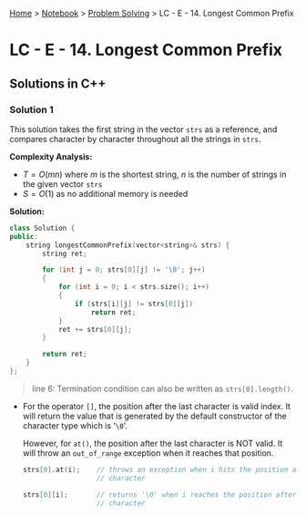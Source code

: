 <a href="../../">Home</a> > <a href="../notebook">Notebook</a> > <a href="./">Problem Solving</a> > LC - E - 14. Longest Common Prefix

# LC - E - 14. Longest Common Prefix



## Solutions in C++

### Solution 1

This solution takes the first string in the vector `strs` as a reference, and compares character by character throughout all the strings in `strs`.

**Complexity Analysis:**

*  $T = O(mn)$ where $m$ is the shortest string, $n$ is the number of strings in the given vector `strs` 
*  $S = O(1)$ as no additional memory is needed

**Solution:**

```cpp
class Solution {
public:
    string longestCommonPrefix(vector<string>& strs) {
        string ret;

        for (int j = 0; strs[0][j] != '\0'; j++) 
        {
            for (int i = 0; i < strs.size(); i++)
            {
                if (strs[i][j] != strs[0][j])
                    return ret;
            }
            ret += strs[0][j];
        }

        return ret;
    }
};
```

> line 6: Termination condition can also be written as `strs[0].length()`. 

* For the operator `[]`, the position after the last character is valid index. It will return the value that is generated by the default constructor of the character type which is ‘`\0`’.

  However, for `at()`, the position after the last character is NOT valid. It will throw an `out_of_range` exception when it reaches that position.

  ```cpp
  strs[0].at(i);    // throws an exception when i hits the position after the last 
                    // character
  
  strs[0][i];       // returns '\0' when i reaches the position after the last
                    // character
  ```
